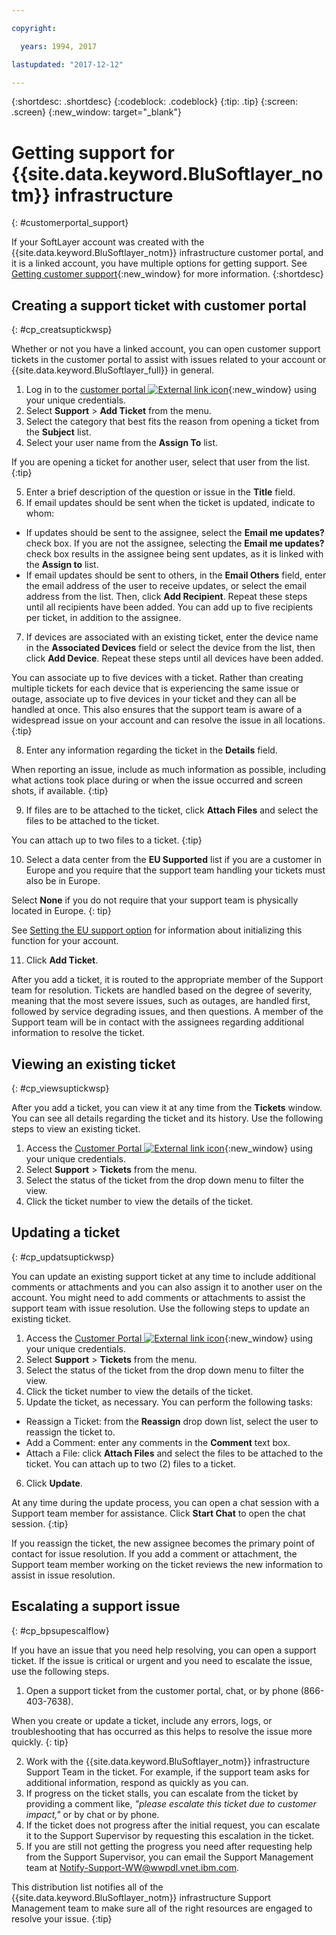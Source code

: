 ```yaml
---

copyright:

  years: 1994, 2017

lastupdated: "2017-12-12"

---
```


{:shortdesc: .shortdesc}
{:codeblock: .codeblock}
{:tip: .tip}
{:screen: .screen}
{:new_window: target="_blank"}


# Getting support for {{site.data.keyword.BluSoftlayer_notm}} infrastructure
{: #customerportal_support}

If your SoftLayer account was created with the {{site.data.keyword.BluSoftlayer_notm}} infrastructure customer portal, and it is a linked account, you have multiple options for getting support. See [Getting customer support](/docs/support/index.html#getting-customer-support){:new_window} for more information.
{:shortdesc}

## Creating a support ticket with customer portal
{: #cp_creatsuptickwsp}

Whether or not you have a linked account, you can open customer support tickets in the customer portal to assist with issues related to your account or {{site.data.keyword.BluSoftlayer_full}} in general.

1. Log in to the [customer portal ![External link icon](../icons/launch-glyph.svg)](https://control.softlayer.com/){:new_window} using your unique credentials.
2. Select **Support** > **Add Ticket** from the menu.
3. Select the category that best fits the reason from opening a ticket from the **Subject** list.
4. Select your user name from the **Assign To** list.<br/>

  If you are opening a ticket for another user, select that user from the list.
  {:tip}

5. Enter a brief description of the question or issue in the **Title** field.
6. If email updates should be sent when the ticket is updated, indicate to whom:
  * If updates should be sent to the assignee, select the **Email me updates?** check box. If you are not the assignee, selecting the **Email me updates?** check box results in the assignee being sent updates, as it is linked with the **Assign to** list.
  * If email updates should be sent to others, in the **Email Others** field, enter the email address of the user to receive updates, or select the email address from the list. Then, click **Add Recipient**. Repeat these steps until all recipients have been added. You can add up to five recipients per ticket, in addition to the assignee.
7. If devices are associated with an existing ticket, enter the device name in the **Associated Devices** field or select the device from the list, then click **Add Device**. Repeat these steps until all devices have been added.

  You can associate up to five devices with a ticket. Rather than creating multiple tickets for each device that is experiencing the same issue or outage, associate up to five devices in your ticket and they can all be handled at once. This also ensures that the support team is aware of a widespread issue on your account and can resolve the issue in all locations.
  {:tip}

8. Enter any information regarding the ticket in the **Details** field.

  When reporting an issue, include as much information as possible, including what actions took place during or when the issue occurred and screen shots, if available.
  {:tip}

9. If files are to be attached to the ticket, click **Attach Files** and select the files to be attached to the ticket.

  You can attach up to two files to a ticket.
  {:tip}

10. Select a data center from the **EU Supported** list if you are a customer in Europe and you require that the support team handling your tickets must also be in Europe.

  Select **None** if you do not require that your support team is physically located in Europe.
  {: tip}

  See [Setting the EU support option](/docs/customer-portal/cpmanuserprof.html#cp_seteusupported) for information about initializing this function for your account.

11. Click **Add Ticket**.

After you add a ticket, it is routed to the appropriate member of the Support team for resolution. Tickets are handled based on the degree of severity, meaning that the most severe issues, such as outages, are handled first, followed by service degrading issues, and then questions. A member of the Support team will be in contact with the assignees regarding additional information to resolve the ticket.

## Viewing an existing ticket
{: #cp_viewsuptickwsp}

After you add a ticket, you can view it at any time from the **Tickets** window. You can see all details regarding the ticket and its history. Use the following steps to view an existing ticket.

1. Access the [Customer Portal ![External link icon](../icons/launch-glyph.svg)](https://control.softlayer.com/){:new_window} using your unique credentials.
2. Select **Support** > **Tickets** from the menu.
3. Select the status of the ticket from the drop down menu to filter the view.
4. Click the ticket number to view the details of the ticket.


## Updating a ticket
{: #cp_updatsuptickwsp}

You can update an existing support ticket at any time to include additional comments or attachments and you can also assign it to another user on the account. You might need to add comments or attachments to assist the support team with issue resolution. Use the following steps to update an existing ticket.

1. Access the [Customer Portal ![External link icon](../icons/launch-glyph.svg)](https://control.softlayer.com/){:new_window} using your unique credentials.
2. Select **Support** > **Tickets** from the menu.
3. Select the status of the ticket from the drop down menu to filter the view.
4. Click the ticket number to view the details of the ticket.
5. Update the ticket, as necessary. You can perform the following tasks:
  * Reassign a Ticket: from the **Reassign** drop down list, select the user to reassign the ticket to.   
  * Add a Comment: enter any comments in the **Comment** text box.
  * Attach a File: click **Attach Files** and select the files to be attached to the ticket. You can attach up to two (2) files to a ticket.
6. Click **Update**.

  At any time during the update process, you can open a chat session with a Support team member for assistance. Click **Start Chat** to open the chat session.
  {:tip}

If you reassign the ticket, the new assignee becomes the primary point of contact for issue resolution. If you add a comment or attachment, the Support team member working on the ticket reviews the new information to assist in issue resolution.

## Escalating a support issue
{: #cp_bpsupescalflow}

If you have an issue that you need help resolving, you can open a support ticket.  If the issue is critical or urgent and you need to escalate the issue, use the following steps.

1. Open a support ticket from the customer portal, chat, or by phone (866-403-7638).

  When you create or update a ticket, include any errors, logs, or troubleshooting that has occurred as this helps to resolve the issue more quickly.
  {: tip}

2. Work with the {{site.data.keyword.BluSoftlayer_notm}} infrastructure Support Team in the ticket.  For example, if the support team asks for additional information, respond as quickly as you can.
3. If progress on the ticket stalls, you can escalate from the ticket by providing a comment like, *"please escalate this ticket due to customer impact,"* or by chat or by phone.
4. If the ticket does not progress after the initial request, you can escalate it to the Support Supervisor by requesting this escalation in the ticket.
5. If you are still not getting the progress you need after requesting help from the Support Supervisor, you can email the Support Management team at Notify-Support-WW@wwpdl.vnet.ibm.com.

This distribution list notifies all of the {{site.data.keyword.BluSoftlayer_notm}} infrastructure Support Management team to make sure all of the right resources are engaged to resolve your issue.
{:tip}
